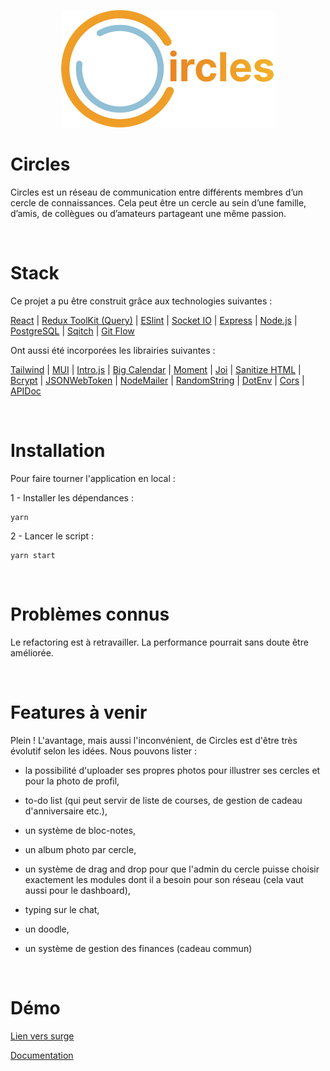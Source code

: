 <p align="center">
  <img src="./fullLogoLight.png" />
</p>

# Circles

Circles est un réseau de communication entre différents membres d’un cercle de connaissances. Cela peut être un cercle au sein d’une famille, d’amis, de collègues ou d’amateurs partageant une même passion.

<p>&nbsp;</p>

# Stack

Ce projet a pu être construit grâce aux technologies suivantes :

[React](https://fr.reactjs.org/) |
[Redux ToolKit (Query)](https://redux-toolkit.js.org/rtk-query/overview) |
[ESlint](https://github.com/eslint/eslint) |
[Socket IO](https://socket.io/fr/) |
[Express](https://expressjs.com/fr/) |
[Node.js](https://nodejs.org/en/) |
[PostgreSQL](https://www.postgresql.org/) |
[Sqitch](https://sqitch.org/) |
[Git Flow](https://github.com/petervanderdoes/gitflow-avh)

Ont aussi été incorporées les librairies suivantes :

[Tailwind](https://tailwindcss.com/) |
[MUI](https://mui.com/) |
[Intro.js](https://introjs.com/) |
[Big Calendar](http://jquense.github.io/react-big-calendar/examples) |
[Moment](https://momentjs.com/) |
[Joi](https://joi.dev/) |
[Sanitize HTML](https://www.npmjs.com/package/sanitize-html) |
[Bcrypt](https://www.npmjs.com/package/bcrypt) |
[JSONWebToken](https://jwt.io/) |
[NodeMailer](https://nodemailer.com/about/) |
[RandomString](https://www.npmjs.com/package/randomstring) |
[DotEnv](https://www.npmjs.com/package/dotenv) |
[Cors](https://www.npmjs.com/package/cors) |
[APIDoc](https://apidocjs.com/)

<p>&nbsp;</p>

# Installation

Pour faire tourner l'application en local :

1 - Installer les dépendances :

```
yarn
```

2 - Lancer le script :

```
yarn start
```

<p>&nbsp;</p>

# Problèmes connus

Le refactoring est à retravailler. La performance pourrait sans doute être améliorée.
<p>&nbsp;</p>

# Features à venir

Plein ! L'avantage, mais aussi l'inconvénient, de Circles est d'être très évolutif selon les idées. Nous pouvons lister :

- la possibilité d'uploader ses propres photos pour illustrer ses cercles et pour la photo de profil,

- to-do list (qui peut servir de liste de courses, de gestion de cadeau d'anniversaire etc.),

- un système de bloc-notes,

- un album photo par cercle,

- un système de drag and drop pour que l'admin du cercle puisse choisir exactement les modules dont il a besoin pour son réseau (cela vaut aussi pour le dashboard),

- typing sur le chat,

- un doodle,

- un système de gestion des finances (cadeau commun)
<p>&nbsp;</p>

# Démo

[Lien vers surge](https://ocircles.surge.sh/)

[Documentation](https://cerclesdoc.herokuapp.com/)

